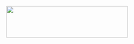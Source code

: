 <p align="left">
  <img width="320" height="84" src="https://spotify-github-profile.vercel.app/api/view?uid=ti_ll12&cover_image=true&theme=natemoo-re&show_offline=true&background_color=121212&interchange=true&bar_color=53b14f&bar_color_cover=true">
</p>
